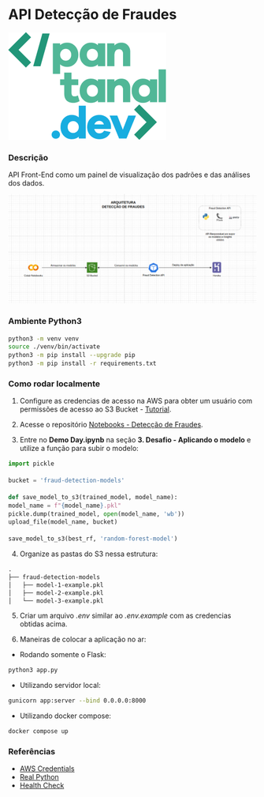 # API Detecção de Fraudes
<img src="./assets/logo-pantanal.png" >

### Descrição
API Front-End como um painel de visualização dos padrões e das análises dos dados.

<img src="./assets/fraud-detection-architecture.png" >

### Ambiente Python3
```bash
python3 -m venv venv
source ./venv/bin/activate
python3 -m pip install --upgrade pip
python3 -m pip install -r requirements.txt
```


### Como rodar localmente
1. Configure as credencias de acesso na AWS para obter um usuário com permissões de acesso ao S3 Bucket - [Tutorial](https://docs.aws.amazon.com/IAM/latest/UserGuide/security-creds.html).

2. Acesse o repositório [Notebooks - Detecção de Fraudes](https://github.com/Time-Jaguatirica/fraud-detection-notebooks).

3. Entre no **Demo Day.ipynb** na seção **3. Desafio - Aplicando o modelo** e utilize a função para subir o modelo:
```python
import pickle

bucket = 'fraud-detection-models'

def save_model_to_s3(trained_model, model_name):
model_name = f"{model_name}.pkl"
pickle.dump(trained_model, open(model_name, 'wb'))
upload_file(model_name, bucket)

save_model_to_s3(best_rf, 'random-forest-model')
```

4. Organize as pastas do S3 nessa estrutura:
```tree
.
├── fraud-detection-models
│   ├── model-1-example.pkl
│   ├── model-2-example.pkl
│   └── model-3-example.pkl
```

5. Criar um arquivo *.env* similar ao *.env.example* com as credencias obtidas acima.

6. Maneiras de colocar a aplicação no ar:
- Rodando somente o Flask:
```bash
python3 app.py
```

- Utilizando servidor local:
```bash
gunicorn app:server --bind 0.0.0.0:8000
```

- Utilizando docker compose:
```bash
docker compose up
```


### Referências
- [AWS Credentials](https://docs.aws.amazon.com/IAM/latest/UserGuide/security-creds.html)
- [Real Python](https://realpython.com/python-dash/)
- [Health Check](https://howchoo.com/devops/how-to-add-a-health-check-to-your-docker-container)

